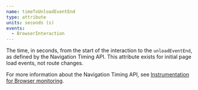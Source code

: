 ```yaml
---
name: timeToUnloadEventEnd
type: attribute
units: seconds (s)
events:
  - BrowserInteraction
---
```


The time, in seconds, from the start of the interaction to the `unloadEventEnd`, as defined by the Navigation Timing API. This attribute exists for initial page load events, not route changes.

For more information about the Navigation Timing API, see [Instrumentation for Browser monitoring](/docs/browser/new-relic-browser/page-load-timing-resources/instrumentation-browser-monitoring#navigation-api).
